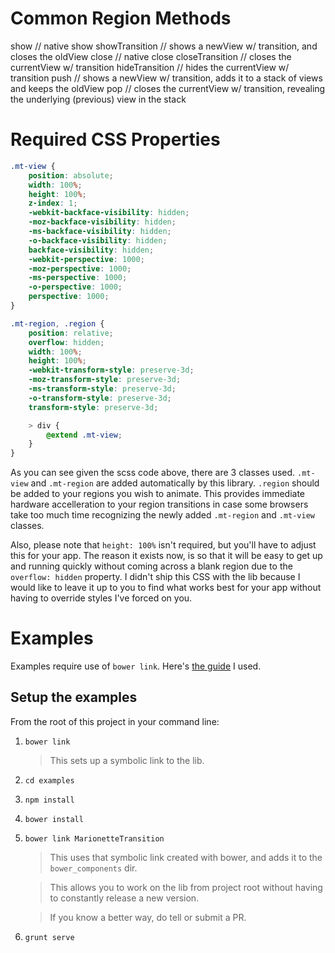 # Common Region Methods

show                      // native show
showTransition        // shows a newView w/ transition, and closes the oldView
close                       // native close
closeTransition         // closes the currentView w/ transition
hideTransition          // hides the currentView w/ transition
push                        // shows a newView w/ transition, adds it to a stack of views and keeps the oldView
pop                          // closes the currentView w/ transition, revealing the underlying (previous) view in the stack

# Required CSS Properties

```scss
.mt-view {
    position: absolute;
    width: 100%;
    height: 100%;
    z-index: 1;
    -webkit-backface-visibility: hidden;
    -moz-backface-visibility: hidden;
    -ms-backface-visibility: hidden;
    -o-backface-visibility: hidden;
    backface-visibility: hidden;
    -webkit-perspective: 1000;
    -moz-perspective: 1000;
    -ms-perspective: 1000;
    -o-perspective: 1000;
    perspective: 1000;
}

.mt-region, .region {
    position: relative;
    overflow: hidden;
    width: 100%;
    height: 100%;
    -webkit-transform-style: preserve-3d;
    -moz-transform-style: preserve-3d;
    -ms-transform-style: preserve-3d;
    -o-transform-style: preserve-3d;
    transform-style: preserve-3d;

    > div {
        @extend .mt-view;
    }
}
```

As you can see given the scss code above, there are 3 classes used. `.mt-view` and `.mt-region` are added automatically by this library. `.region` should be added to your regions you wish to animate. This provides immediate hardware accelleration to your region transitions in case some browsers take too much time recognizing the newly added `.mt-region` and `.mt-view` classes.

Also, please note that `height: 100%` isn't required, but you'll have to adjust this for your app. The reason it exists now, is so that it will be easy to get up and running quickly without coming across a blank region due to the `overflow: hidden` property. I didn't ship this CSS with the lib because I would like to leave it up to you to find what works best for your app without having to override styles I've forced on you.

# Examples

Examples require use of `bower link`. Here's [the guide][bower-link] I used.

## Setup the examples

From the root of this project in your command line:

1. `bower link`

    > This sets up a symbolic link to the lib.

2. `cd examples`
3. `npm install`
4. `bower install`
5. `bower link MarionetteTransition`

    > This uses that symbolic link created with bower, and adds it to the `bower_components` dir.

    > This allows you to work on the lib from project root without having to constantly release a new version.

    > If you know a better way, do tell or submit a PR.
6. `grunt serve`

[bower-link]: https://oncletom.io/2013/live-development-bower-component/
